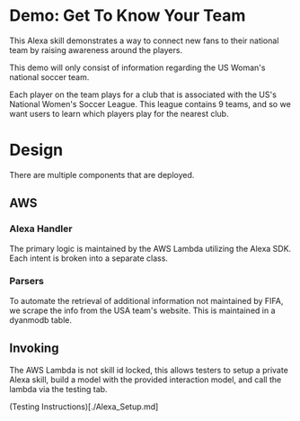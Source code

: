 # Demo: Get To Know Your Team

This Alexa skill demonstrates a way to connect new fans to their national team by raising awareness around the players.

This demo will only consist of information regarding the US Woman's national soccer team.

Each player on the team plays for a club that is associated with the  US's National Women's Soccer League. This league contains 9 teams, and so we want users to learn which players play for the nearest club.


# Design

There are multiple components that are deployed.

## AWS

### Alexa Handler
The primary logic is maintained by the AWS Lambda utilizing the Alexa SDK. Each intent is broken into a separate class.

### Parsers
To automate the retrieval of additional information not maintained by FIFA, we scrape the info from the USA team's website. This is maintained in a dyanmodb table.

## Invoking

The AWS Lambda is not skill id locked, this allows testers to setup a private Alexa skill, build a model with the provided interaction model, and call the lambda via the testing tab.

(Testing Instructions)[./Alexa_Setup.md]
